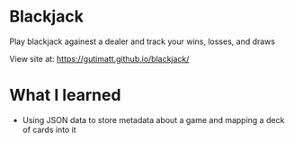 # Blackjack

Play blackjack againest a dealer and track your wins, losses, and draws

View site at: https://gutimatt.github.io/blackjack/

# What I learned
* Using JSON data to store metadata about a game and mapping a deck of cards into it
